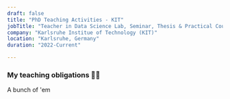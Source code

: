 ```yaml
---
draft: false
title: "PhD Teaching Activities - KIT"
jobTitle: "Teacher in Data Science Lab, Seminar, Thesis & Practical Courses"
company: "Karlsruhe Institue of Technology (KIT)"
location: "Karlsruhe, Germany"
duration: "2022-Current"

---
```

### My teaching obligations 👨‍🏫

A bunch of 'em